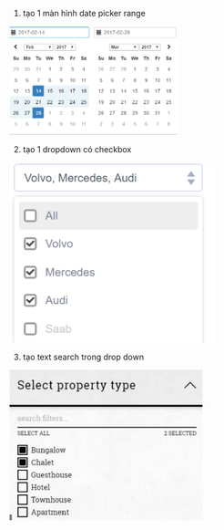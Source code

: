 1. tạo 1 màn hình date picker range
   
![img.png](img.png)

2. tạo 1 dropdown có checkbox

![img_1.png](img_1.png)

3. tạo text search trong drop down

![img_2.png](img_2.png)